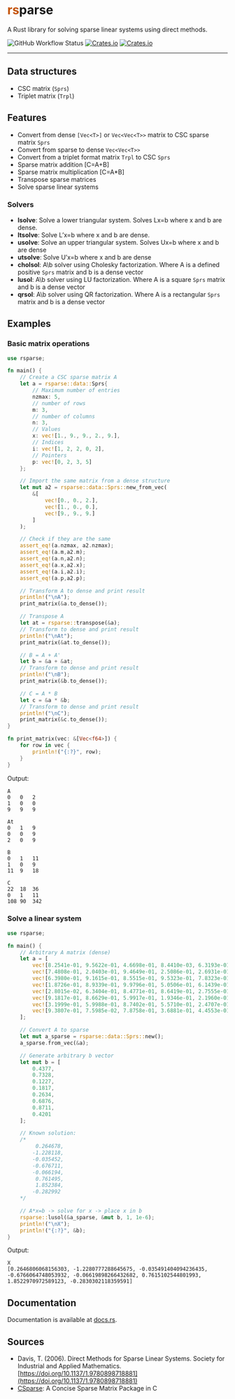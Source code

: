 # <span style="color:#c45508">rs</span>parse

A Rust library for solving sparse linear systems using direct methods.


![GitHub Workflow Status](https://img.shields.io/github/actions/workflow/status/rlado/rsparse/rust.yml) [![Crates.io](https://img.shields.io/crates/d/rsparse)](https://crates.io/crates/rsparse) [![Crates.io](https://img.shields.io/crates/v/rsparse)](https://crates.io/crates/rsparse)

---

## Data structures
- CSC matrix (`Sprs`)
- Triplet matrix (`Trpl`)

## Features
- Convert from dense `[Vec<T>]` or `Vec<Vec<T>>` matrix to CSC sparse matrix `Sprs`
- Convert from sparse to dense `Vec<Vec<T>>`
- Convert from a triplet format matrix `Trpl` to CSC `Sprs`
- Sparse matrix addition [C=A+B]
- Sparse matrix multiplication [C=A*B]
- Transpose sparse matrices
- Solve sparse linear systems

### Solvers
- **lsolve**: Solve a lower triangular system. Solves Lx=b where x and b are dense.
- **ltsolve**: Solve L’x=b where x and b are dense.
- **usolve**: Solve an upper triangular system. Solves Ux=b where x and b are dense
- **utsolve**: Solve U’x=b where x and b are dense
- **cholsol**: A\b solver using Cholesky factorization. Where A is a defined positive `Sprs` matrix and b is a dense vector
- **lusol**: A\b solver using LU factorization. Where A is a square `Sprs` matrix and b is a dense vector
- **qrsol**: A\b solver using QR factorization. Where A is a rectangular `Sprs` matrix and b is a dense vector

## Examples
### Basic matrix operations
```rust
use rsparse;

fn main() {
    // Create a CSC sparse matrix A
    let a = rsparse::data::Sprs{
        // Maximum number of entries
        nzmax: 5,
        // number of rows
        m: 3,
        // number of columns
        n: 3,
        // Values
        x: vec![1., 9., 9., 2., 9.],
        // Indices
        i: vec![1, 2, 2, 0, 2],
        // Pointers
        p: vec![0, 2, 3, 5]
    };

    // Import the same matrix from a dense structure
    let mut a2 = rsparse::data::Sprs::new_from_vec(
        &[
            vec![0., 0., 2.],
            vec![1., 0., 0.],
            vec![9., 9., 9.]
        ]
    );

    // Check if they are the same
    assert_eq!(a.nzmax, a2.nzmax);
    assert_eq!(a.m,a2.m);
    assert_eq!(a.n,a2.n);
    assert_eq!(a.x,a2.x);
    assert_eq!(a.i,a2.i);
    assert_eq!(a.p,a2.p);

    // Transform A to dense and print result
    println!("\nA");
    print_matrix(&a.to_dense());

    // Transpose A
    let at = rsparse::transpose(&a);
    // Transform to dense and print result
    println!("\nAt");
    print_matrix(&at.to_dense());

    // B = A + A'
    let b = &a + &at;
    // Transform to dense and print result
    println!("\nB");
    print_matrix(&b.to_dense());

    // C = A * B
    let c = &a * &b;
    // Transform to dense and print result
    println!("\nC");
    print_matrix(&c.to_dense());
}

fn print_matrix(vec: &[Vec<f64>]) {
    for row in vec {
        println!("{:?}", row);
    }
}
```

Output:

```
A
0	0	2
1	0	0
9	9	9

At
0	1	9
0	0	9
2	0	9

B
0	1	11
1	0	9
11	9	18

C
22	18	36
0	1	11
108	90	342
```


### Solve a linear system
```rust
use rsparse;

fn main() {
    // Arbitrary A matrix (dense)
    let a = [
        vec![8.2541e-01, 9.5622e-01, 4.6698e-01, 8.4410e-03, 6.3193e-01, 7.5741e-01, 5.3584e-01, 3.9448e-01],
        vec![7.4808e-01, 2.0403e-01, 9.4649e-01, 2.5086e-01, 2.6931e-01, 5.5866e-01, 3.1827e-01, 2.9819e-02],
        vec![6.3980e-01, 9.1615e-01, 8.5515e-01, 9.5323e-01, 7.8323e-01, 8.6003e-01, 7.5761e-01, 8.9255e-01],
        vec![1.8726e-01, 8.9339e-01, 9.9796e-01, 5.0506e-01, 6.1439e-01, 4.3617e-01, 7.3369e-01, 1.5565e-01],
        vec![2.8015e-02, 6.3404e-01, 8.4771e-01, 8.6419e-01, 2.7555e-01, 3.5909e-01, 7.6644e-01, 8.9905e-02],
        vec![9.1817e-01, 8.6629e-01, 5.9917e-01, 1.9346e-01, 2.1960e-01, 1.8676e-01, 8.7020e-01, 2.7891e-01],
        vec![3.1999e-01, 5.9988e-01, 8.7402e-01, 5.5710e-01, 2.4707e-01, 7.5652e-01, 8.3682e-01, 6.3145e-01],
        vec![9.3807e-01, 7.5985e-02, 7.8758e-01, 3.6881e-01, 4.4553e-01, 5.5005e-02, 3.3908e-01, 3.4573e-01],
    ];

    // Convert A to sparse
    let mut a_sparse = rsparse::data::Sprs::new();
    a_sparse.from_vec(&a);

    // Generate arbitrary b vector
    let mut b = [
        0.4377,
        0.7328,
        0.1227,
        0.1817,
        0.2634,
        0.6876,
        0.8711,
        0.4201
    ];

    // Known solution:
    /*
         0.264678,
        -1.228118,
        -0.035452,
        -0.676711,
        -0.066194,
         0.761495,
         1.852384,
        -0.282992
    */

    // A*x=b -> solve for x -> place x in b
    rsparse::lusol(&a_sparse, &mut b, 1, 1e-6);
    println!("\nX");
    println!("{:?}", &b);
}
```

Output: 

```
X
[0.2646806068156303, -1.2280777288645675, -0.035491404094236435, -0.6766064748053932, -0.06619898266432682, 0.7615102544801993, 1.8522970972589123, -0.2830302118359591]
```

## Documentation
Documentation is available at [docs.rs](https://docs.rs/rsparse).

## Sources
- Davis, T. (2006). Direct Methods for Sparse Linear Systems. Society for Industrial and Applied Mathematics. [https://doi.org/10.1137/1.9780898718881](https://doi.org/10.1137/1.9780898718881)
- [CSparse](https://people.math.sc.edu/Burkardt/c_src/csparse/csparse.html): A Concise Sparse Matrix Package in C
